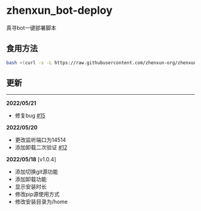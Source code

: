 # zhenxun_bot-deploy
 真寻bot一键部署脚本
## 食用方法
```bash
bash <(curl -s -L https://raw.githubusercontent.com/zhenxun-org/zhenxun_bot-deploy/master/install.sh)
```
## 更新

****

**2022/05/21**

* 修复bug [#15](https://github.com/zhenxun-org/zhenxun_bot-deploy/issues/15)

**2022/05/20**

* 更改监听端口为14514
* 添加卸载二次验证 [#12](https://github.com/zhenxun-org/zhenxun_bot-deploy/issues/12)

**2022/05/18** [v1.0.4]

* 添加切换git源功能
* 添加卸载功能
* 显示安装时长
* 修改pip源使用方式
* 修改安装目录为/home